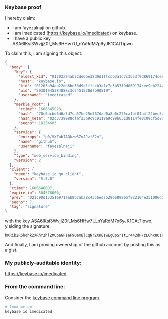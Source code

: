 ### Keybase proof

I hereby claim:

  * I am fayezalnaji on github.
  * I am imedicated (https://keybase.io/imedicated) on keybase.
  * I have a public key ASA6lKsi3WvjjZ0f_Ms6HHw7U_nYaRdM7p6yJK1CAtTipwo

To claim this, I am signing this object:

```json
{
  "body": {
    "key": {
      "eldest_kid": "01203a94ab22dd6be38d9d1ffccb3a1c7c3b53f9d869174cee9eb224ad4202d4e2a70a",
      "host": "keybase.io",
      "kid": "01203a94ab22dd6be38d9d1ffccb3a1c7c3b53f9d869174cee9eb224ad4202d4e2a70a",
      "uid": "50301945384888c3c5451328d7b90519",
      "username": "imedicated"
    },
    "merkle_root": {
      "ctime": 1606645823,
      "hash": "78c6acbd6d6a5d7ca57be25e367dad0a8a0c275ca1bf84a4f24bec5d8a5c92597d35cac73274d19034af46761ab1b03aee6dcc8ca9e4a1ec52b0e09c1a88abed",
      "hash_meta": "02c3739988cfaf23b9c9c9119a9c99b631d8114fe0c09cf5d8525b29a29b7a23",
      "seqno": 18254603
    },
    "service": {
      "entropy": "p0/VXZubIAQkzw5ZmJJzfF2n",
      "name": "github",
      "username": "fayezalnaji"
    },
    "type": "web_service_binding",
    "version": 2
  },
  "client": {
    "name": "keybase.io go client",
    "version": "5.5.0"
  },
  "ctime": 1606646007,
  "expire_in": 504576000,
  "prev": "021c90d15351e971aab8b7aba8c435bed75286688965f822104e351096d5615b",
  "seqno": 7,
  "tag": "signature"
}
```

with the key [ASA6lKsi3WvjjZ0f_Ms6HHw7U_nYaRdM7p6yJK1CAtTipwo](https://keybase.io/imedicated), yielding the signature:

```
hKRib2R5hqhkZXRhY2hlZMOpaGFzaF90eXBlCqNrZXnEIwEgOpSrIt1r442dH/zLOhx8O1P52GkXTO6esiStQgLU4qcKp3BheWxvYWTESpcCB8QgAhyQ0VNR6XGquLerqMQ1vtdShmiJZfgiEE41EJbVYVvEIHq11RZNNW58Q0x6Fa7sORIfcwcEXmH4qllUjMz3cw0IAgHCo3NpZ8RAkcREzbfyFNJKgexyMotceJKhlBy4GcruM0OmuybPQxH8P4AfTJxoPY0qmvkncALJa8JI341diP5jRZakAajVCKhzaWdfdHlwZSCkaGFzaIKkdHlwZQildmFsdWXEIJE38NuXjoSvwdFAYb3dCqcMor8oQWA6pZCJ2gwBv18No3RhZ80CAqd2ZXJzaW9uAQ==

```

And finally, I am proving ownership of the github account by posting this as a gist.

### My publicly-auditable identity:

https://keybase.io/imedicated

### From the command line:

Consider the [keybase command line program](https://keybase.io/download).

```bash
# look me up
keybase id imedicated
```
